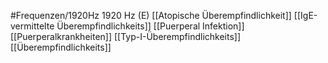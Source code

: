 #Frequenzen/1920Hz
1920 Hz (E)
[[Atopische Überempfindlichkeit]]
[[IgE-vermittelte Überempfindlichkeits]]
[[Puerperal Infektion]]
[[Puerperalkrankheiten]]
[[Typ-I-Überempfindlichkeits]]
[[Überempfindlichkeits]]